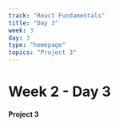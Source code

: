 ```yaml
---
track: "React Fundamentals"
title: "Day 3"
week: 3
day: 3
type: "homepage"
topics: "Project 3"
---
```



# Week 2 - Day 3

#### Project 3